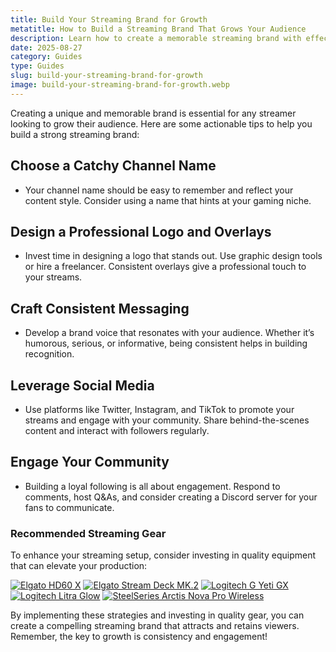 ```yaml
---
title: Build Your Streaming Brand for Growth
metatitle: How to Build a Streaming Brand That Grows Your Audience
description: Learn how to create a memorable streaming brand with effective strategies for naming, design, and community engagement.
date: 2025-08-27
category: Guides
type: Guides
slug: build-your-streaming-brand-for-growth
image: build-your-streaming-brand-for-growth.webp
---
```


Creating a unique and memorable brand is essential for any streamer looking to grow their audience. Here are some actionable tips to help you build a strong streaming brand:

## Choose a Catchy Channel Name
- Your channel name should be easy to remember and reflect your content style. Consider using a name that hints at your gaming niche.

## Design a Professional Logo and Overlays
- Invest time in designing a logo that stands out. Use graphic design tools or hire a freelancer. Consistent overlays give a professional touch to your streams.

## Craft Consistent Messaging
- Develop a brand voice that resonates with your audience. Whether it’s humorous, serious, or informative, being consistent helps in building recognition.

## Leverage Social Media
- Use platforms like Twitter, Instagram, and TikTok to promote your streams and engage with your community. Share behind-the-scenes content and interact with followers regularly.

## Engage Your Community
- Building a loyal following is all about engagement. Respond to comments, host Q&As, and consider creating a Discord server for your fans to communicate.

### Recommended Streaming Gear
To enhance your streaming setup, consider investing in quality equipment that can elevate your production:

[![Elgato HD60 X](https://www.gamestreamingsetup.com/elgato-hd60-x.jpg)](https://amzn.to/4dZtxVc)
[![Elgato Stream Deck MK.2](https://www.gamestreamingsetup.com/elgato-stream-deck-mk2.jpg)](https://amzn.to/43ECm3m)
[![Logitech G Yeti GX](https://www.gamestreamingsetup.com/logitech-g-yeti-gx.jpg)](https://amzn.to/446et4B)
[![Logitech Litra Glow](https://www.gamestreamingsetup.com/logitech-litra-glow.jpg)](https://amzn.to/4l3fnVr)
[![SteelSeries Arctis Nova Pro Wireless](https://www.gamestreamingsetup.com/steelseries-arctis-nova.jpg)](https://amzn.to/3FJODdC)

By implementing these strategies and investing in quality gear, you can create a compelling streaming brand that attracts and retains viewers. Remember, the key to growth is consistency and engagement!
